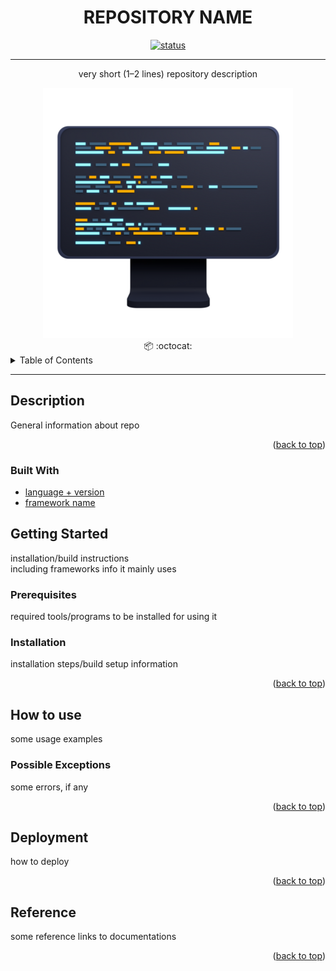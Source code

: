 <!--suppress HtmlUnknownAnchorTarget, HtmlDeprecatedAttribute -->
<div id="top"></div>


<h1 align="center">
  REPOSITORY NAME
</h1>
<div align="center">
  <a href="https://github.com/wlgdev/template-repository/actions/workflows/secrets-update.yml">
    <img src="https://github.com/wlgdev/template-repository/actions/workflows/secrets-update.yml/badge.svg" alt="status"/>
  </a>
</div>

---
<p align="center">
   very short (1–2 lines) repository description
</p>

<div align="center">
  <img src="./docs/description.webp" alt="description"/>
</div>
<div align="center">
  📦 :octocat:
</div>

<!-- TABLE OF CONTENT -->
<details>
  <summary>Table of Contents</summary>
  <ol>
    <li>
      <a href="#description">Description</a>
      <ul>
        <li><a href="#built-with">Built With</a></li>
      </ul>
    </li>
    <li>
      <a href="#getting-started">Getting Started</a>
      <ul>
        <li><a href="#prerequisites">Prerequisites</a></li>
        <li><a href="#installation">Installation</a></li>
      </ul>
    </li>
    <li>
      <a href="#how-to-use">How to use</a>
      <ul>
        <li><a href="#possible-exceptions">Possible Exceptions</a></li>
      </ul>
    </li>
    <li><a href="#roadmap">Roadmap</a></li>
    <li><a href="#contributing">Contributing</a></li>
    <li><a href="#license">License</a></li>
    <li><a href="#contact">Contact</a></li>
    <li><a href="#reference">Reference</a></li>
  </ol>
</details>

---

## Description
General information about repo

<p align="right">(<a href="#top">back to top</a>)</p>

### Built With
* [language + version](https://example.com)
* [framework name](https://example.com)

## Getting Started
installation/build instructions\
including frameworks info it mainly uses

### Prerequisites
required tools/programs to be installed for using it

### Installation
installation steps/build setup information

<p align="right">(<a href="#top">back to top</a>)</p>

## How to use
some usage examples

### Possible Exceptions
some errors, if any

<p align="right">(<a href="#top">back to top</a>)</p>

## Deployment
how to deploy

<p align="right">(<a href="#top">back to top</a>)</p>

## Reference
some reference links to documentations

<p align="right">(<a href="#top">back to top</a>)</p>